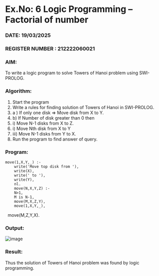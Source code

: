 # Ex.No: 6   Logic Programming – Factorial of number   
### DATE: 19/03/2025                                                                           
### REGISTER NUMBER : 212222060021
### AIM: 
To  write  a logic program  to solve Towers of Hanoi problem  using SWI-PROLOG. 
### Algorithm:
1. Start the program
2.  Write a rules for finding solution of Towers of Hanoi in SWI-PROLOG.
3.  a )	If only one disk  => Move disk from X to Y.
4.  b)	If Number of disk greater than 0 then
5.  i)	Move  N-1 disks from X to Z.
6.  i)	Move  Nth disk from X to Y
7. iii)	Move  N-1 disks from Y to X.
8. Run the program  to find answer of  query.

### Program:

    move(1,X,Y,_) :-  
        write('Move top disk from '), 
        write(X), 
        write(' to '), 
        write(Y), 
        nl. 
        move(N,X,Y,Z) :- 
        N>1, 
        M is N-1, 
        move(M,X,Z,Y), 
        move(1,X,Y,_), 
        move(M,Z,Y,X).


### Output:
![image](https://github.com/user-attachments/assets/6463f42a-27b7-4fa5-aef6-010443235e76)


### Result:
Thus the solution of Towers of Hanoi problem was found by logic programming.
